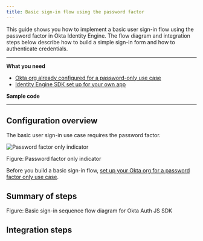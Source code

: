 ```yaml
---
title: Basic sign-in flow using the password factor
---
```


<ApiLifecycle access="ie" />

This guide shows you how to implement a basic user sign-in flow using the password factor in Okta Identity Engine. The flow diagram and integration steps below describe how to build a simple sign-in form and how to authenticate credentials.

<StackSnippet snippet="pwdoptionalusecase" inline />

---

**What you need**

* [Okta org already configured for a password-only use case](/docs/guides/oie-embedded-common-org-setup/-/main/#set-up-your-okta-org-for-a-password-factor-only-use-case)
* [Identity Engine SDK set up for your own app](/docs/guides/oie-embedded-common-download-setup-app/)

**Sample code**

<StackSnippet snippet="samplecode" />

---

## Configuration overview

The basic user sign-in use case requires the password factor.

<div class="half">

![Password factor only indicator](/img/oie-embedded-sdk/factor-password-only.png)

Figure: Password factor only indicator

</div>

Before you build a basic sign-in flow, [set up your Okta org for a password factor only use case](/docs/guides/oie-embedded-common-org-setup/-/main/#set-up-your-okta-org-for-a-password-factor-only-use-case).

## Summary of steps
<StackSnippet snippet="summaryofsteps" />

Figure: Basic sign-in sequence flow diagram for Okta Auth JS SDK

## Integration steps

<StackSnippet snippet="integrationsteps" />

<StackSnippet snippet="getuserprofile" />
